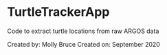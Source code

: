 # TurtleTrackerApp
Code to extract turtle locations from raw ARGOS data

Created by: Molly Bruce 
Created on: September 2020